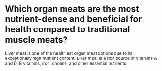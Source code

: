 # Which organ meats are the most nutrient-dense and beneficial for health compared to traditional muscle meats?

Liver meat is one of the healthiest organ meat options due to its exceptionally high nutrient content. Liver meat is a rich source of vitamins A and D, B vitamins, iron, choline, and other essential nutrients.
